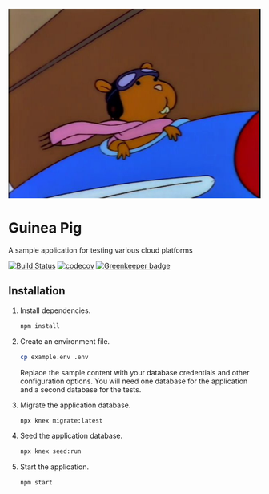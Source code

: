 <p align="center">
  <img src="./guinea-pig.jpg" alt="Technically it's suppossed to be a hamster sitting in a little airplane. From The Simpsons episode 'Duffless'" />
</p>

# Guinea Pig

A sample application for testing various cloud platforms

[![Build Status](https://travis-ci.com/thebinarypenguin/guinea-pig-server.svg?token=wgXbRDphARahAzHYfTQU&branch=master)](https://travis-ci.com/thebinarypenguin/guinea-pig-server)
[![codecov](https://codecov.io/gh/thebinarypenguin/guinea-pig-server/branch/master/graph/badge.svg?token=QBQ9cxGDUr)](https://codecov.io/gh/thebinarypenguin/guinea-pig-server) [![Greenkeeper badge](https://badges.greenkeeper.io/thebinarypenguin/guinea-pig-server.svg)](https://greenkeeper.io/)

## Installation

 1. Install dependencies.

    ```sh
    npm install
    ```

 2. Create an environment file.

    ```sh
    cp example.env .env
    ```
    Replace the sample content with your database credentials and other
    configuration options. You will need one database for the application and a
    second database for the tests.

 3. Migrate the application database.

    ```sh
    npx knex migrate:latest
    ```

 4. Seed the application database.

    ```sh
    npx knex seed:run
    ```

 5. Start the application.

    ```sh
    npm start
    ```
